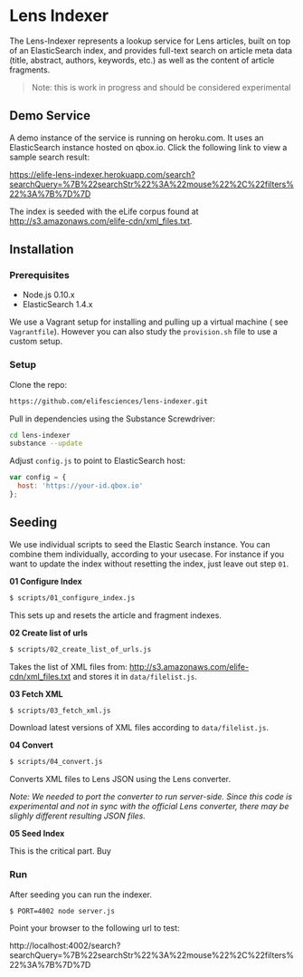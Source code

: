 # Lens Indexer

The Lens-Indexer represents a lookup service for Lens articles, built on top of an ElasticSearch index, and provides full-text search on article meta data (title, abstract, authors, keywords, etc.) as well as the content of article fragments.

> Note: this is work in progress and should be considered experimental

## Demo Service

A demo instance of the service is running on heroku.com. It uses an ElasticSearch instance hosted on qbox.io. Click the following link to view a sample search result:

https://elife-lens-indexer.herokuapp.com/search?searchQuery=%7B%22searchStr%22%3A%22mouse%22%2C%22filters%22%3A%7B%7D%7D

The index is seeded with the eLife corpus found at http://s3.amazonaws.com/elife-cdn/xml_files.txt.

## Installation

### Prerequisites

- Node.js 0.10.x
- ElasticSearch 1.4.x

We use a Vagrant setup for installing and pulling up a virtual machine ( see `Vagrantfile`). However you can also study the `provision.sh` file to use a custom setup.

### Setup

Clone the repo:

```bash
https://github.com/elifesciences/lens-indexer.git
```

Pull in dependencies using the Substance Screwdriver:

```bash
cd lens-indexer
substance --update
```

Adjust `config.js` to point to ElasticSearch host:

```js
var config = {
  host: 'https://your-id.qbox.io'
};
```

## Seeding

We use individual scripts to seed the Elastic Search instance. You can combine them individually, according to your usecase. For instance if you want to update the index without resetting the index, just leave out step `01`.

**01 Configure Index** 

```bash
$ scripts/01_configure_index.js
```

This sets up and resets the article and fragment indexes.

**02 Create list of urls** 

```bash
$ scripts/02_create_list_of_urls.js
```

Takes the list of XML files from: http://s3.amazonaws.com/elife-cdn/xml_files.txt and stores it in `data/filelist.js`.

**03 Fetch XML**

```bash
$ scripts/03_fetch_xml.js
```

Download latest versions of XML files according to `data/filelist.js`.

**04 Convert**

```bash
$ scripts/04_convert.js
```

Converts XML files to Lens JSON using the Lens converter.

*Note: We needed to port the converter to run server-side. Since this code is experimental and not in sync with the official Lens converter, there may be slighly different resulting JSON files.*

**05 Seed Index**

This is the critical part. Buy

### Run

After seeding you can run the indexer.


```bash
$ PORT=4002 node server.js
```

Point your browser to the following url to test:

http://localhost:4002/search?searchQuery=%7B%22searchStr%22%3A%22mouse%22%2C%22filters%22%3A%7B%7D%7D


<!--
## Index structure

Our index has the following structure

```
"settings": {
  "analysis": {
    "filter": {
      "trigrams_filter": {
        "type": "ngram",
        "min_gram": 3,
        "max_gram": 3
      }
    },
    "analyzer": {
      "html_content": {
        "type":      "custom",
        "tokenizer": "standard",
        "char_filter": [ "html_strip" ],
        "filter":   [ "classic" ]
      }
    }
  }
},
"mappings": {
  "article": {
   "properties": {
     // title and intro are indexed for fuzzy full-text search
     "title": { "type": "string", "index" : "analyzed", "analyzer": "html_content", "search_analyzer": 'snowball', "language": "English" },
     "intro": { "type": "string", "index" : "analyzed", "analyzer": "html_content", "search_analyzer": 'snowball', "language": "English" },
     // authors for exact full-text search (no partial matches)
     "authors": { "type": "string", "index" : "analyzed", "analyzer": "standard" },
     // The rest are facets which are used for strict match queries or filtering only
     "published_on": { "type": "string", "index" : "not_analyzed"},
     "article_type": { "type": "string", "index" : "not_analyzed"},
     "subjects": { "type": "string", "index" : "not_analyzed"},
     "organisms": { "type": "string", "index" : "not_analyzed"}
   }
  },
  "fragment": {
    "_parent": {"type": "article"},
    "properties": {
      "id": { "type": "string", "index" : "not_analyzed" },
      "type": { "type": "string", "index" : "not_analyzed" },
      "content": { "type": "string", "index" : "analyzed", "analyzer": "html_content", "search_analyzer": 'snowball', "language": "English" },
      "position": { "type": "integer", "index": "not_analyzed" }
    }
  }
}
```

> Note: there is one index called `articles` having two types of entities, `article` and `fragment`, where a `fragment` is modelled as a child of an `article`.

-->